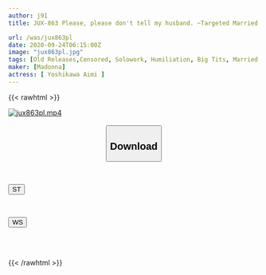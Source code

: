 ```yaml
---
author: j91
title: JUX-863 Please, please don't tell my husband. ~Targeted Married Woman/Shameful Neighborhood Relationship~ Aimi Yoshikawa

url: /was/jux863pl
date: 2020-09-24T06:15:00Z
image: "jux863pl.jpg"
tags: [Old Releases,Censored, Solowork, Humiliation, Big Tits, Married Woman, (tag-censored), Mature Woman, Digital Mosaic	]
maker: [Madonna]
actress: [ Yoshikawa Aimi ]
---
```



{{< rawhtml >}}

<div class="video" data-videoid="xPjzG316V9fjOD">
    <a href="javascript:;">
        <img src="/was/jux863pl/jux863pl.jpg" width="WIDTH" height="HEIGHT" alt="jux863pl.mp4" loading="lazy">
    </a>
</div>

<script type="text/javascript" src="https://j91.asia/asset/on-demand-st.js"></script>

<br>
  <link rel="stylesheet" href="https://j91.asia/asset/bs5.css">
  
  <center>
  <button class="btn btn-primary" type="button" data-bs-toggle="collapse" data-bs-target=".multi-collapse" aria-expanded="false" aria-controls="multiCollapseExample1 multiCollapseExample2"><h2>Download</h2></button></center>
</p>
<div class="row">
  <div class="col">
    <div class="collapse multi-collapse" id="multiCollapseExample1">
      <div class="card card-body">
	      	      <br>
<div class="buttons">  
<p><a href="https://streamtape.to/v/xPjzG316V9fjOD" target="_blank"><button class="btn-hover color-3"><i class="fa fa-download"></i> ST</button></a></p></div>
    </div>
  </div>
</div>
  <div class="col">
    <div class="collapse multi-collapse" id="multiCollapseExample2">
      <div class="card card-body">
	      <br>
<div class="buttons">
<p><a href="https://wolfstream.tv/zlqa8h7551gv" target="_blank"><button class="btn-hover color-8"><i class="fa fa-download"></i> WS</button></a></p></div>
<br><br>
      </div>
    </div>
  </div>
</div>

{{< /rawhtml >}}